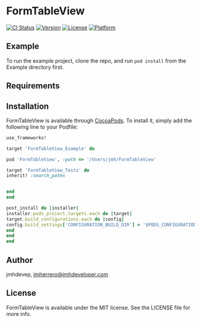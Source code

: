 # FormTableView

[![CI Status](https://img.shields.io/travis/jmhdevep/FormTableView.svg?style=flat)](https://travis-ci.org/jmhdevep/FormTableView)
[![Version](https://img.shields.io/cocoapods/v/FormTableView.svg?style=flat)](https://cocoapods.org/pods/FormTableView)
[![License](https://img.shields.io/cocoapods/l/FormTableView.svg?style=flat)](https://cocoapods.org/pods/FormTableView)
[![Platform](https://img.shields.io/cocoapods/p/FormTableView.svg?style=flat)](https://cocoapods.org/pods/FormTableView)

## Example

To run the example project, clone the repo, and run `pod install` from the Example directory first.

## Requirements

## Installation

FormTableView is available through [CocoaPods](https://cocoapods.org). To install
it, simply add the following line to your Podfile:

```ruby
use_frameworks!

target 'FormTableView_Example' do

pod 'FormTableView', :path => '/Users/jmh/FormTableView'

target 'FormTableView_Tests' do
inherit! :search_paths


end
end

post_install do |installer|
installer.pods_project.targets.each do |target|
target.build_configurations.each do |config|
config.build_settings['CONFIGURATION_BUILD_DIR'] = '$PODS_CONFIGURATION_BUILD_DIR'
end
end
end
```

## Author

jmhdevep, jmherrero@jmhdeveloper.com

## License

FormTableView is available under the MIT license. See the LICENSE file for more info.
